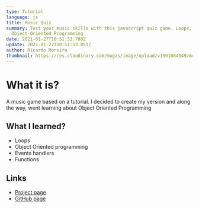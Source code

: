 ```yaml
---
type: Tutorial
language: js
title: Music Quiz
summary: Test your music skills with this javascript quiz game. Loops,
  Object-Oriented Programming
date: 2021-01-27T10:51:53.780Z
update: 2021-01-27T10:51:53.851Z
author: Ricardo Moreira
thumbnail: https://res.cloudinary.com/mugas/image/upload/v1591084549/musicQuiz_rgfnxl.png
---
```

# **What it is?**

A music game based on a tutorial. I decided to create my version and along the way, went learning about Object Oriented Programming



## What I learned?

* Loops
* Object Oriented programming
* Events handlers
* Functions

## Links

* [Project page](https://musicquizgame.netlify.app/)
* [GitHub page](https://github.com/mugas/Musicquiz)